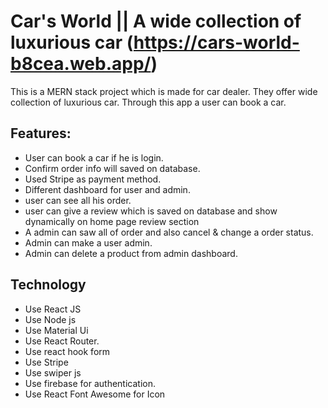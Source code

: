 # Car's World || A wide collection of luxurious car (https://cars-world-b8cea.web.app/)

This is a MERN stack project which is made for car dealer. They offer wide collection of luxurious car. Through this app  a user can book a car.

## Features:
- User can book a car if he is login.
- Confirm order info will saved on database.
- Used Stripe as payment method.
- Different dashboard for user and admin.
- user can see all his order.
- user can give a review which is saved on database and show dynamically on home page review section
- A admin can saw all of order and also cancel & change a order status.
- Admin can make a user admin.
- Admin can delete a product from admin dashboard.

## Technology
- Use React JS
- Use Node js
- Use Material Ui
- Use React Router.
- Use react hook form
- Use Stripe
- Use swiper js
- Use firebase for authentication.
- Use React Font Awesome for Icon
